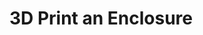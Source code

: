 3D Print an Enclosure
================================================================================